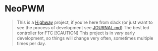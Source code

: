 # NeoPWM
> This is a [Highway](https://highway.hackclub.com) project, if you're here from slack (or just want to see the process of development see [JOURNAL.md](https://github.com/PythonAtSea/NeoPWM/blob/main/JOURNAL.md))
The best led controller for FTC
> [!CAUTION]
> This project is in _very_ early development, so things will change very often, sometimes multiple times per day.